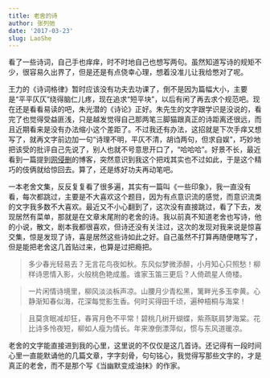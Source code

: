 ```yaml
---
title: 老舍的诗
author: 张列弛
date: '2017-03-23'
slug: LaoShe
---
```

看了一些诗词，自己手也痒痒，时不时地自己也想写两句。虽然知道写诗的规矩不少，很容易久出界了，但是还是有点侥幸心理，想着没准儿让我给憋对了呢。

王力的《诗词格律》暂时应该没有功夫去功课了，倒不是因为篇幅大小，主要是“平平仄仄”绕得脑仁儿疼，现在追求“短平块”，以后有闲了再去求个规范吧。现在还是看看易读的吧，朱光潜的《诗论》正好。朱先生的文字跟学识是没说的，看完了也觉得受益匪浅，只是越发觉得自己那两笔三脚猫跟真正的诗距离还很远，而且近期看来是没有办法缩小这个差距了。不过我还有办法，这招就是下次手痒又想写了，就再文字前边加一句“诗理不明，平仄不清，胡诌两句，但求自娱”，巧妙地把该受的批评自己先说了，别人也就不号意思开口了，“哈哈哈”。好景不长，最近看到一篇提到[网侵删](https://yihui.name/cn/2017/02/zhihu/)的博客，突然意识到我这个把戏其实也不过如此，于是这个精巧的伎俩就给惊回去。算了，还是练好功夫再动笔吧。

一本老舍文集，反反复复看了很多遍，其实有一篇叫《一些印象》，我一直没有看，每次都跳过，主要是不大喜欢这个题目，因为有点意识流的感觉，而意识流类的文字我多数不大喜欢。最近又不小心翻到了，这次没有直接跳过，看了下去，发现居然有菜单，那就是在文章末尾附的老舍的诗。我以前真不知道老舍也写诗，他的小说，散文，剧本我都很喜欢，但诗还没有关注过，这次的发现对我来说是惊喜交集，惊是发现了诗，喜是居然这些诗如此之好。自己虽然不打算再随便瞎写了，但是能把老舍这几首贴过来，也算是过把瘾把。

> 多少春光轻易去？无言花鸟夜如秋。东风似梦微添醉，小月知心只照愁！柳样诗思情入影，火般桃色艳成羞。谁家玉笛三更后？人倚疏星人倚楼。


> 一片闲情诗境里，柳风淡淡柝声凉。山腰月少青松黑，篱畔光多玉李黄。心静渐知春似海，花深每觉影生香。何时买得田千顷，遍种梧桐与海棠！

> 且莫贪眠减却狂，春宵月色不平常！碧桃几树开蝴蝶，紫燕联肩梦海棠。花比诗多怜夜短，柳如人瘦为情长。年来潦倒漂萍似，惯与东风道暖凉。


老舍的文字能直接进到我的心里，这里说的不仅仅是这几首诗。还记得有一段时间心里一直能默诵他的几篇文章，字字刻骨，句句铭心，我觉得写那些文字的，才是真正的老舍，而不是那个写《当幽默变成油抹》的作家。



